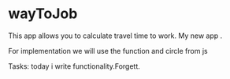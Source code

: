 # wayToJob

This app allows you to calculate travel time to work. 
My new app .

For implementation we will use the function and circle from js

Tasks:
today i write functionality.Forgett. 
